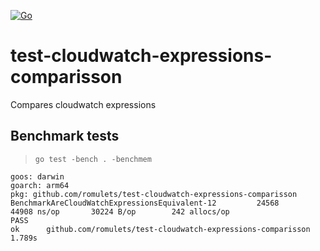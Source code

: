 [![Go](https://github.com/romulets/test-cloudwatch-expressions-comparisson/actions/workflows/go.yml/badge.svg)](https://github.com/romulets/test-cloudwatch-expressions-comparisson/actions/workflows/go.yml)

# test-cloudwatch-expressions-comparisson

Compares cloudwatch expressions

## Benchmark tests

> `go test -bench . -benchmem`

```
goos: darwin
goarch: arm64
pkg: github.com/romulets/test-cloudwatch-expressions-comparisson
BenchmarkAreCloudWatchExpressionsEquivalent-12    	   24568	     44908 ns/op	   30224 B/op	     242 allocs/op
PASS
ok  	github.com/romulets/test-cloudwatch-expressions-comparisson	1.789s
```
